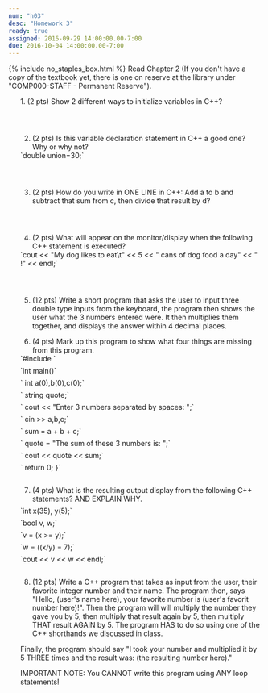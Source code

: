 ```yaml
---
num: "h03"
desc: "Homework 3"
ready: true
assigned: 2016-09-29 14:00:00.00-7:00
due: 2016-10-04 14:00:00.00-7:00
---
```

{% include no_staples_box.html %}
Read Chapter 2 (If you don't have a copy of the textbook yet, there is one on reserve at the library under "COMP000-STAFF - Permanent Reserve").

<ol markdown="1">
1.	(2 pts) Show 2 different ways to initialize variables in C++?
  <div style="margin-bottom:4em"></div>

2.	(2 pts) Is this variable declaration statement in C++ a good one? Why or why not?
<div markdown="1">
`double union=30;`
</div>
  <div style="margin-bottom:4em"></div>

3.	(2 pts) How do you write in ONE LINE in C++: Add a to b and subtract that sum from c, then divide that result by d?
  <div style="margin-bottom:4em"></div>

4.	(2 pts) What will appear on the monitor/display when the following C++ statement is executed?
<div markdown="1">
`cout << "My dog likes to eat\t" << 5 << " cans of dog food a day" << " !" << endl;`
</div>
  <div style="margin-bottom:4em"></div>

5.	(12 pts) Write a short program that asks the user to input three double type inputs from the keyboard, the program then shows the user what the 3 numbers entered were. It then multiplies them together, and displays the answer within 4 decimal places.
  <div class="pagebreak"></div>

6.	(4 pts) Mark up this program to show what four things are missing from this program.
<div markdown="1">
`#include <iostream>`
  <div style="margin-bottom:0.5em"></div>
`int main()`
  <div style="margin-bottom:0.5em"></div>
`    int a(0),b(0),c(0);`
  <div style="margin-bottom:0.5em"></div>
`    string quote;`
  <div style="margin-bottom:0.5em"></div>
`    cout << "Enter 3 numbers separated by spaces: ";`
  <div style="margin-bottom:0.5em"></div>
`    cin >> a,b,c;`
  <div style="margin-bottom:0.5em"></div>
`    sum = a + b + c;`
  <div style="margin-bottom:0.5em"></div>
`    quote = "The sum of these 3 numbers is: ";`
  <div style="margin-bottom:0.5em"></div>
`    cout << quote << sum;`
  <div style="margin-bottom:0.5em"></div>
`    return 0; }`
</div>
  <div style="margin-bottom:2em"></div>

7.	(4 pts) What is the resulting output display from the following C++ statements? AND EXPLAIN WHY.
    <div style="margin-bottom:0.5em"></div>
<div markdown="1">
`int x(35), y(5);`
  <div style="margin-bottom:0.5em"></div>
`bool v, w;`
  <div style="margin-bottom:0.5em"></div>
`v = (x >= y);`
  <div style="margin-bottom:0.5em"></div>
`w = ((x/y) = 7);`
  <div style="margin-bottom:0.5em"></div>
`cout << v << w << endl;`
</div>
  <div style="margin-bottom:2em"></div>
  
8.	(12 pts) Write a C++ program that takes as input from the user, their favorite integer number and their name. The program then, says "Hello, (user's name here), your favorite number is (user's favorit number here)!". Then the program will will multiply the number they gave you by 5, then multiply that result again by 5, then multiply THAT result AGAIN by 5. The program HAS to do so using one of the C++ shorthands we discussed in class.
  <div style="margin-bottom:1em"></div>
Finally, the program should say "I took your number and multiplied it by 5 THREE times and the result was: (the resulting number here)."
  <div style="margin-bottom:1em"></div>
IMPORTANT NOTE:  You CANNOT write this program using ANY loop statements!

</ol>
